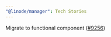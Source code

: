```yaml
---
"@linode/manager": Tech Stories
---
```


Migrate <App /> to functional component ([#9256](https://github.com/linode/manager/pull/9256))
